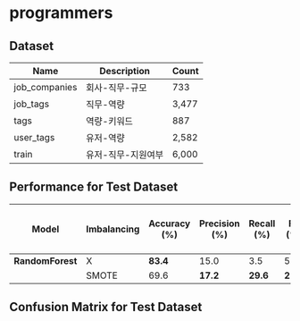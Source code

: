 # programmers


## Dataset

|        Name       | Description | Count |
| ----------------- | ----------- | ----- |
|   job_companies   | 회사-직무-규모 |  733  |
|  job_tags  | 직무-역량 | 3,477 |
|  tags | 역량-키워드 | 887 |
|  user_tags | 유저-역량 | 2,582 |
|   train  | 유저-직무-지원여부 | 6,000 |


## Performance for Test Dataset

|   Model    |       Imbalancing      | Accuracy (%) | Precision (%) | Recall (%) | F1 (%) | ROC-AUC Score (%) |
|  ----------   | ---------------- | -------------- | ----------- | ------------------ | --------------- | ---------------- |
|  **RandomForest**   |   X   |    **83.4**    |     15.0    |        3.5        |      5.7       |       50.1       |
|                     |  SMOTE |      69.6      |   **17.2**  |      **29.6**      |    **21.7**     |     **52.9**     |

## Confusion Matrix for Test Dataset
